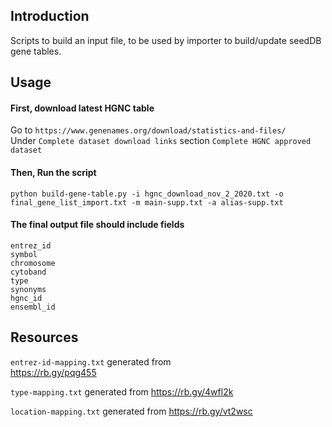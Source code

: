 ## Introduction

Scripts to build an input file, to be used by importer to build/update seedDB gene tables.

## Usage

#### First, download latest HGNC table

Go to `https://www.genenames.org/download/statistics-and-files/`  
Under `Complete dataset download links` section `Complete HGNC approved dataset`  

#### Then, Run the script

```
python build-gene-table.py -i hgnc_download_nov_2_2020.txt -o final_gene_list_import.txt -m main-supp.txt -a alias-supp.txt
```

#### The final output file should include fields

```
entrez_id
symbol
chromosome
cytoband
type
synonyms
hgnc_id
ensembl_id
```

## Resources

`entrez-id-mapping.txt` generated from  
https://rb.gy/pqg455

`type-mapping.txt` generated from 
https://rb.gy/4wfl2k

`location-mapping.txt` generated from
https://rb.gy/vt2wsc
